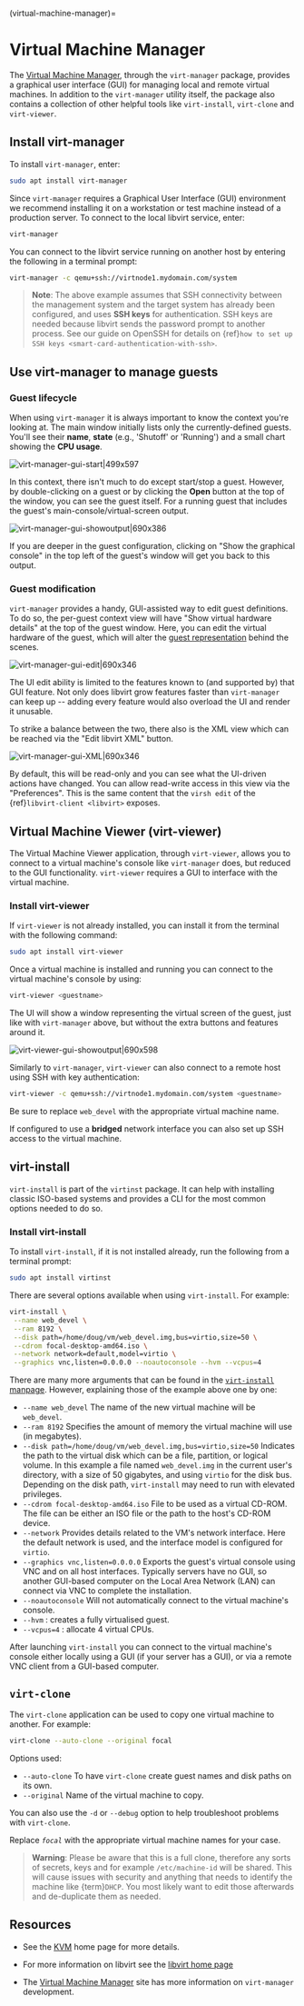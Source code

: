 (virtual-machine-manager)=
# Virtual Machine Manager

The [Virtual Machine Manager](https://virt-manager.org/), through the `virt-manager` package, provides a graphical user interface (GUI) for managing local and remote virtual machines. In addition to the `virt-manager` utility itself, the package also contains a collection of other helpful tools like `virt-install`, `virt-clone` and `virt-viewer`.

## Install virt-manager

To install `virt-manager`, enter:

```bash
sudo apt install virt-manager
```

Since `virt-manager` requires a Graphical User Interface (GUI) environment we recommend installing it on a workstation or test machine instead of a production server. To connect to the local libvirt service, enter:

```bash
virt-manager
```

You can connect to the libvirt service running on another host by entering the following in a terminal prompt:

```bash
virt-manager -c qemu+ssh://virtnode1.mydomain.com/system
```

> **Note**:
> The above example assumes that SSH connectivity between the management system and the target system has already been configured, and uses **SSH keys** for authentication. SSH keys are needed because libvirt sends the password prompt to another process. See our guide on OpenSSH for details on {ref}`how to set up SSH keys <smart-card-authentication-with-ssh>`.

## Use virt-manager to manage guests

### Guest lifecycle 

When using `virt-manager` it is always important to know the context you're looking at. The main window initially lists only the currently-defined guests. You'll see their **name**, **state** (e.g., 'Shutoff' or 'Running') and a small chart showing the **CPU usage**.

![virt-manager-gui-start|499x597](https://assets.ubuntu.com/v1/07edc140-virt-manager-gui-start.png) 

In this context, there isn't much to do except start/stop a guest. However, by double-clicking on a guest or by clicking the **Open** button at the top of the window, you can see the guest itself. For a running guest that includes the guest's main-console/virtual-screen output.

![virt-manager-gui-showoutput|690x386](https://assets.ubuntu.com/v1/dda60637-virt-manager-gui-show-output.png) 

If you are deeper in the guest configuration, clicking on "Show the graphical console" in the top left of the guest's window will get you back to this output.

### Guest modification

`virt-manager` provides a handy, GUI-assisted way to edit guest definitions. To do so, the per-guest context view will have "Show virtual hardware details" at the top of the guest window. Here, you can edit the virtual hardware of the guest, which will alter the [guest representation](https://libvirt.org/formatdomain.html) behind the scenes.

![virt-manager-gui-edit|690x346](https://assets.ubuntu.com/v1/7422b267-virt-manager-gui-edit.png) 

The UI edit ability is limited to the features known to (and supported by) that GUI feature. Not only does libvirt grow features faster than `virt-manager` can keep up -- adding every feature would also overload the UI and render it unusable.

To strike a balance between the two, there also is the XML view which can be reached via the "Edit libvirt XML" button.

![virt-manager-gui-XML|690x346](https://assets.ubuntu.com/v1/34e3503f-virt-manager-gui-xml.png) 

By default, this will be read-only and you can see what the UI-driven actions have changed. You can allow read-write access in this view via the "Preferences". This is the same content that the `virsh edit` of the {ref}`libvirt-client <libvirt>` exposes.

## Virtual Machine Viewer (virt-viewer)

The Virtual Machine Viewer application, through `virt-viewer`, allows you to connect to a virtual machine's console like `virt-manager` does, but reduced to the GUI functionality. `virt-viewer` requires a GUI to interface with the virtual machine.

### Install virt-viewer

If `virt-viewer` is not already installed, you can install it from the terminal with the following command:

```bash
sudo apt install virt-viewer
```

Once a virtual machine is installed and running you can connect to the virtual machine's console by using:

```bash
virt-viewer <guestname>
```

The UI will show a window representing the virtual screen of the guest, just like with `virt-manager` above, but without the extra buttons and features around it.

![virt-viewer-gui-showoutput|690x598](https://assets.ubuntu.com/v1/a38dc56a-virt-viewer-gui-show-output.png) 

Similarly to `virt-manager`, `virt-viewer` can also connect to a remote host using SSH with key authentication:

```bash
virt-viewer -c qemu+ssh://virtnode1.mydomain.com/system <guestname>
```

Be sure to replace `web_devel` with the appropriate virtual machine name.

If configured to use a **bridged** network interface you can also set up SSH access to the virtual machine.

## virt-install

`virt-install` is part of the `virtinst` package. It can help with installing classic ISO-based systems and provides a CLI for the most common options needed to do so. 

### Install virt-install

To install `virt-install`, if it is not installed already, run the following from a terminal prompt:

```bash
sudo apt install virtinst
```

There are several options available when using `virt-install`. For example:

```bash
virt-install \
 --name web_devel \
 --ram 8192 \
 --disk path=/home/doug/vm/web_devel.img,bus=virtio,size=50 \
 --cdrom focal-desktop-amd64.iso \
 --network network=default,model=virtio \
 --graphics vnc,listen=0.0.0.0 --noautoconsole --hvm --vcpus=4
```

There are many more arguments that can be found in the [`virt-install` manpage](https://manpages.ubuntu.com/manpages/jammy/man1/virt-install.1.html). However, explaining those of the example above one by one:

* `--name web_devel`
   The name of the new virtual machine will be `web_devel`.
* `--ram 8192`
   Specifies the amount of memory the virtual machine will use (in megabytes).
* `--disk path=/home/doug/vm/web_devel.img,bus=virtio,size=50`
   Indicates the path to the virtual disk which can be a file, partition, or logical volume. In this example a file named `web_devel.img` in the current user's directory, with a size of 50 gigabytes, and using `virtio` for the disk bus. Depending on the disk path, `virt-install` may need to run with elevated privileges. 
* `--cdrom focal-desktop-amd64.iso`
   File to be used as a virtual CD-ROM. The file can be either an ISO file or the path to the host's CD-ROM device.
* `--network`
   Provides details related to the VM's network interface. Here the default network is used, and the interface model is configured for `virtio`.
* `--graphics vnc,listen=0.0.0.0`
   Exports the guest's virtual console using VNC and on all host interfaces. Typically servers have no GUI, so another GUI-based computer on the Local Area Network (LAN) can connect via VNC to complete the installation.
* `--noautoconsole`
   Will not automatically connect to the virtual machine's console.
* `--hvm` : creates a fully virtualised guest.
* `--vcpus=4` : allocate 4 virtual CPUs.

After launching `virt-install` you can connect to the virtual machine's console either locally using a GUI (if your server has a GUI), or via a remote VNC client from a GUI-based computer.

## `virt-clone`

The `virt-clone` application can be used to copy one virtual machine to another. For example:

```bash
virt-clone --auto-clone --original focal
```

Options used:
* `--auto-clone`
   To have `virt-clone` create guest names and disk paths on its own.
* `--original`
   Name of the virtual machine to copy.

You can also use the `-d` or `--debug` option to help troubleshoot problems with `virt-clone`.

Replace *`focal`* with the appropriate virtual machine names for your case.

> **Warning**: 
> Please be aware that this is a full clone, therefore any sorts of secrets, keys and for example `/etc/machine-id` will be shared. This will cause issues with security and anything that needs to identify the machine like {term}`DHCP`. You most likely want to edit those afterwards and de-duplicate them as needed.

## Resources

  - See the [KVM](http://www.linux-kvm.org/) home page for more details.

  - For more information on libvirt see the [libvirt home page](http://libvirt.org/)

  - The [Virtual Machine Manager](http://virt-manager.org/) site has more information on `virt-manager` development.
